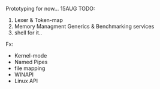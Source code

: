 Prototyping for now...
15AUG
TODO:
1. Lexer & Token-map
2. Memory Managment Generics & Benchmarking services
3. shell for it..

Fx:
- Kernel-mode
- Named Pipes
- file mapping
- WINAPI
- Linux API

